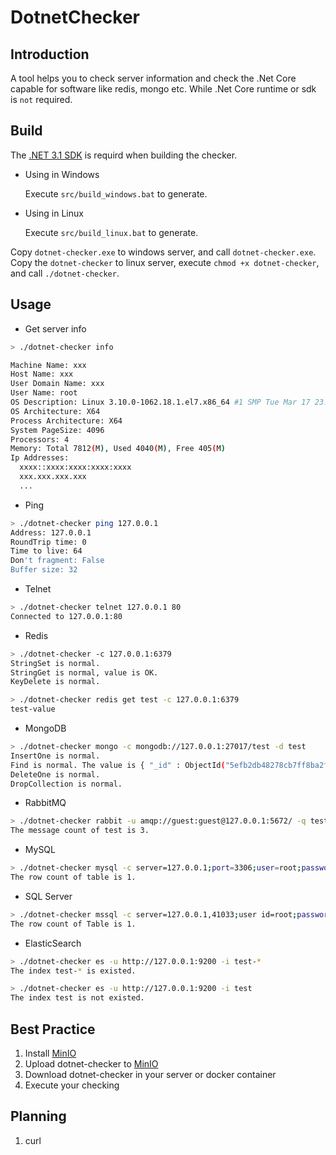 # DotnetChecker

## Introduction
A tool helps you to check server information and check the .Net Core capable for software like redis, mongo etc. While .Net Core runtime or sdk is `not` required.

## Build

The [.NET 3.1 SDK](https://dotnet.microsoft.com/download) is requird when building the checker.
  
- Using in Windows

  Execute `src/build_windows.bat` to generate.

- Using in Linux

  Execute `src/build_linux.bat` to generate.

Copy `dotnet-checker.exe` to windows server, and call `dotnet-checker.exe`. Copy the `dotnet-checker` to linux server, execute `chmod +x dotnet-checker`, and call `./dotnet-checker`.
  
## Usage
  
- Get server info

```bash
> ./dotnet-checker info

Machine Name: xxx
Host Name: xxx
User Domain Name: xxx
User Name: root
OS Description: Linux 3.10.0-1062.18.1.el7.x86_64 #1 SMP Tue Mar 17 23:49:17 UTC 2020
OS Architecture: X64
Process Architecture: X64
System PageSize: 4096
Processors: 4
Memory: Total 7812(M), Used 4040(M), Free 405(M)
Ip Addresses:
  xxxx::xxxx:xxxx:xxxx:xxxx
  xxx.xxx.xxx.xxx
  ...
```

- Ping
```bash
> ./dotnet-checker ping 127.0.0.1
Address: 127.0.0.1
RoundTrip time: 0
Time to live: 64
Don't fragment: False
Buffer size: 32
```

- Telnet
```bash
> ./dotnet-checker telnet 127.0.0.1 80
Connected to 127.0.0.1:80
```

- Redis

```bash
> ./dotnet-checker -c 127.0.0.1:6379
StringSet is normal.
StringGet is normal, value is OK.
KeyDelete is normal.

> ./dotnet-checker redis get test -c 127.0.0.1:6379
test-value
```

- MongoDB

```bash
> ./dotnet-checker mongo -c mongodb://127.0.0.1:27017/test -d test
InsertOne is normal.
Find is normal. The value is { "_id" : ObjectId("5efb2db48278cb7ff8ba2fa2"), "id" : "0ed4c50c-d9aa-44a5-8ec9-f8fa7b9b09fe", "name" : "dotnet-checker", "timestamp" : NumberLong(1593519540) }
DeleteOne is normal.
DropCollection is normal.
```
    
- RabbitMQ

```bash
> ./dotnet-checker rabbit -u amqp://guest:guest@127.0.0.1:5672/ -q test
The message count of test is 3.
```

- MySQL

```bash
> ./dotnet-checker mysql -c server=127.0.0.1;port=3306;user=root;password=root;database=test; -t table
The row count of table is 1.
```

- SQL Server

```bash
> ./dotnet-checker mssql -c server=127.0.0.1,41033;user id=root;password=root;database=Test; -t Table
The row count of Table is 1.
```

- ElasticSearch

```bash
> ./dotnet-checker es -u http://127.0.0.1:9200 -i test-*
The index test-* is existed.

> ./dotnet-checker es -u http://127.0.0.1:9200 -i test
The index test is not existed.
```

## Best Practice

1. Install [MinIO](https://min.io/)  
2. Upload dotnet-checker to [MinIO](https://min.io/)    
3. Download dotnet-checker in your server or docker container  
4. Execute your checking

## Planning

1. curl
